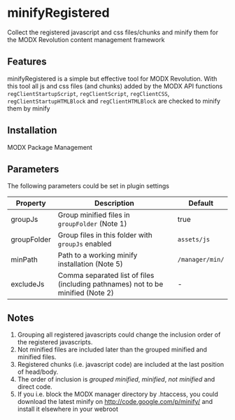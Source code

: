 minifyRegistered
================================================================================

Collect the registered javascript and css files/chunks and minify them
for the MODX Revolution content management framework

Features
--------------------------------------------------------------------------------
minifyRegistered is a simple but effective tool for MODX Revolution. With this tool all js and css files (and chunks) added by the MODX API functions `regClientStartupScript`, `regClientScript`, `regClientCSS`, `regClientStartupHTMLBlock` and `regClientHTMLBlock` are checked to minify them by minify

Installation
--------------------------------------------------------------------------------
MODX Package Management

Parameters
--------------------------------------------------------------------------------
The following parameters could be set in plugin settings

Property    | Description                                                                     | Default
----------- | ------------------------------------------------------------------------------- | ---------------
groupJs     | Group minified files in `groupFolder` (Note 1)                                  | true
groupFolder | Group files in this folder with `groupJs` enabled                               | `assets/js`
minPath     | Path to a working minify installation (Note 5)                                  | `/manager/min/`
excludeJs   | Comma separated list of files (including pathnames) not to be minified (Note 2) | -

Notes
--------------------------------------------------------------------------------
1. Grouping all registered javascripts could change the inclusion order of the registered javascripts.
2. Not minified files are included later than the grouped minified and minified files.
3. Registered chunks (i.e. javascript code) are included at the last position of head/body.
4. The order of inclusion is *grouped minified*, *minified*, *not minified* and direct code.
5. If you i.e. block the MODX manager directory by .htaccess, you could download the latest minify on http://code.google.com/p/minify/ and install it elsewhere in your webroot
